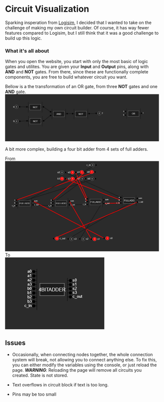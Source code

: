 # Circuit Visualization
Sparking insperation from [Logisim](http://www.cburch.com/logisim/), I decided that I wanted to take on the challenge of making my own circuit builder. Of course, it has way fewer features compared to Logisim, but I still think that it was a good challenge to build up this logic.

### What it's all about
When you open the website, you start with only the most basic of logic gates and utilites. You are given your **Input** and **Output** pins, along with **AND** and **NOT** gates. From there, since these are functionally complete components, you are free to build whatever circuit you want.

Bellow is a the transformation of an OR gate, from  three **NOT** gates and one **AND** gate.
![Or Gate](ORGATE.png)

A bit more complex, building a four bit adder from 4 sets of full adders.

From
![Four Bit Adder](4BITADDER_1.png)
To <br>
![Four Bit Adder](4BITADDER_2.png)


## Issues
- Occasionally, when connecting nodes together, the whole connection system will break, not allowing you to connect anything else. To fix this, you can either modify the variables using the console, or just reload the page. ***WARNING***: Reloading the page will remove all circuits you created. State is not stored.

- Text overflows in circuit block if text is too long.
- Pins may be too small